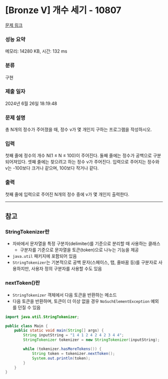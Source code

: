 # [Bronze V] 개수 세기 - 10807 

[문제 링크](https://www.acmicpc.net/problem/10807) 

### 성능 요약

메모리: 14280 KB, 시간: 132 ms

### 분류

구현

### 제출 일자

2024년 6월 26일 18:19:48

### 문제 설명

<p>총 N개의 정수가 주어졌을 때, 정수 v가 몇 개인지 구하는 프로그램을 작성하시오.</p>

### 입력 

 <p>첫째 줄에 정수의 개수 N(1 ≤ N ≤ 100)이 주어진다. 둘째 줄에는 정수가 공백으로 구분되어져있다. 셋째 줄에는 찾으려고 하는 정수 v가 주어진다. 입력으로 주어지는 정수와 v는 -100보다 크거나 같으며, 100보다 작거나 같다.</p>

### 출력 

 <p>첫째 줄에 입력으로 주어진 N개의 정수 중에 v가 몇 개인지 출력한다.</p>

---

## 참고
### StringTokenizer란
- 자바에서 문자열을 특정 구분자(delimiter)를 기준으로 분리할 때 사용하는 클래스
    - 구분자를 기준으로 문자열을 토큰(token)으로 나누는 기능을 제공
- `java.util` 패키지에 포함되어 있음
- `StringTokenizer`는 기본적으로 공백 문자(스페이스, 탭, 줄바꿈 등)를 구분자로 사용하지만, 사용자 정의 구분자를 사용할 수도 있음

### nextToken()란
- `StringTokenizer` 객체에서 다음 토큰을 반환하는 메소드
- 다음 토큰을 반환하며, 토큰이 더 이상 없을 경우 `NoSuchElementException` 예외를 던질 수 있음
```java
import java.util.StringTokenizer;

public class Main {
    public static void main(String[] args) {
        String inputString = "1 4 1 2 4 2 4 2 3 4 4";
        StringTokenizer tokenizer = new StringTokenizer(inputString);

        while (tokenizer.hasMoreTokens()) {
            String token = tokenizer.nextToken();
            System.out.println(token);
        }
    }
}
```
